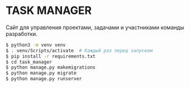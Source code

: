 # TASK MANAGER
Сайт для управления проектами, задачами и участниками команды разработки.

```sh
$ python3 -m venv venv
$ . venv/Scripts/activate  # Каждый раз перед запуском
$ pip install -r requirements.txt
$ cd task_manager
$ python manage.py makemigrations
$ python manage.py migrate
$ python manage.py runserver
```
